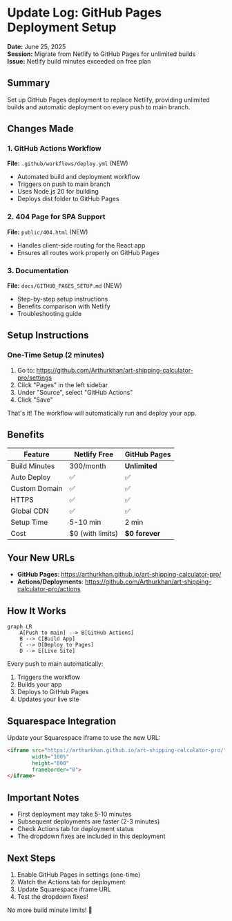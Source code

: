 # Update Log: GitHub Pages Deployment Setup
**Date:** June 25, 2025  
**Session:** Migrate from Netlify to GitHub Pages for unlimited builds  
**Issue:** Netlify build minutes exceeded on free plan

## Summary
Set up GitHub Pages deployment to replace Netlify, providing unlimited builds and automatic deployment on every push to main branch.

## Changes Made

### 1. GitHub Actions Workflow
**File:** `.github/workflows/deploy.yml` (NEW)
- Automated build and deployment workflow
- Triggers on push to main branch
- Uses Node.js 20 for building
- Deploys dist folder to GitHub Pages

### 2. 404 Page for SPA Support
**File:** `public/404.html` (NEW)
- Handles client-side routing for the React app
- Ensures all routes work properly on GitHub Pages

### 3. Documentation
**File:** `docs/GITHUB_PAGES_SETUP.md` (NEW)
- Step-by-step setup instructions
- Benefits comparison with Netlify
- Troubleshooting guide

## Setup Instructions

### One-Time Setup (2 minutes)
1. Go to: https://github.com/Arthurkhan/art-shipping-calculator-pro/settings
2. Click "Pages" in the left sidebar
3. Under "Source", select "GitHub Actions"
4. Click "Save"

That's it! The workflow will automatically run and deploy your app.

## Benefits

| Feature | Netlify Free | GitHub Pages |
|---------|-------------|--------------|
| Build Minutes | 300/month | **Unlimited** |
| Auto Deploy | ✅ | ✅ |
| Custom Domain | ✅ | ✅ |
| HTTPS | ✅ | ✅ |
| Global CDN | ✅ | ✅ |
| Setup Time | 5-10 min | 2 min |
| Cost | $0 (with limits) | **$0 forever** |

## Your New URLs

- **GitHub Pages**: https://arthurkhan.github.io/art-shipping-calculator-pro/
- **Actions/Deployments**: https://github.com/Arthurkhan/art-shipping-calculator-pro/actions

## How It Works

```mermaid
graph LR
    A[Push to main] --> B[GitHub Actions]
    B --> C[Build App]
    C --> D[Deploy to Pages]
    D --> E[Live Site]
```

Every push to main automatically:
1. Triggers the workflow
2. Builds your app
3. Deploys to GitHub Pages
4. Updates your live site

## Squarespace Integration

Update your Squarespace iframe to use the new URL:
```html
<iframe src="https://arthurkhan.github.io/art-shipping-calculator-pro/" 
        width="100%" 
        height="800"
        frameborder="0">
</iframe>
```

## Important Notes

- First deployment may take 5-10 minutes
- Subsequent deployments are faster (2-3 minutes)
- Check Actions tab for deployment status
- The dropdown fixes are included in this deployment

## Next Steps
1. Enable GitHub Pages in settings (one-time)
2. Watch the Actions tab for deployment
3. Update Squarespace iframe URL
4. Test the dropdown fixes!

No more build minute limits! 🎉
